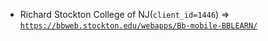  - Richard Stockton College of NJ(`client_id=1446`) => [`https://bbweb.stockton.edu/webapps/Bb-mobile-BBLEARN/`](https://bbweb.stockton.edu/webapps/Bb-mobile-BBLEARN/)
